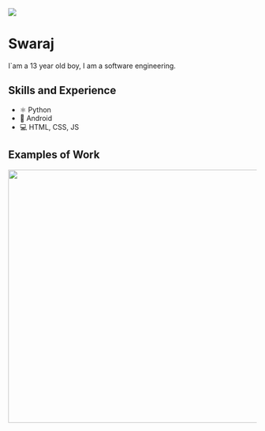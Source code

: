 
<img src="https://ultrontheai.github.io/Linear-equations-in-one-variables-With-Python/y2mate.com%20-%20LS_1080p.gif">


# Swaraj
I`am a 13 year old boy, I am a software engineering.

## Skills and Experience
* ⚛ Python
* 📱 Android
* 💻 HTML, CSS, JS

## Examples of Work
<img src="https://github.com/adriantwarog/adriantwarog/blob/master/covid19.gif" width="512" >

